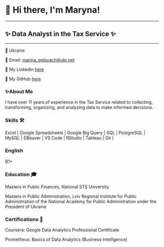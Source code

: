 # 👋 Hi there, I'm Maryna!
___

## ✨ Data Analyst in the Tax Service ✨
___
📍 Ukraine

📧 Email: marina_golovach@ukr.net

🔗 My LinkedIn [here](https://www.linkedin.com/in/maryna-volynets-2b494a237/)

🔗 My GitHub [here](https://github.com/Maryna-Volynets)

### ✨About Me

I have over 11 years of experience in the Tax Service related to collecting, transforming, organizing, and analyzing data to make informed decisions.

### Skills 🛠️

Excel | Google Spreadsheets | Google Big Query | SQL | PostgreSQL | MySQL | DBeaver | VS Code | RStudio | Tableau | Git | 

### English 
B1+

### Education 🎓

Masters in Public Finances, National STS University

Masters in Public Administration, Lviv Regional Institute for Public Administration of the National Academy for Public Administration under the President of Ukraine

### Certifications 📜

Coursera: Google Data Analytics Professional Certificate

Prometheus: Basics of Data Analytics (Business Intelligence)


